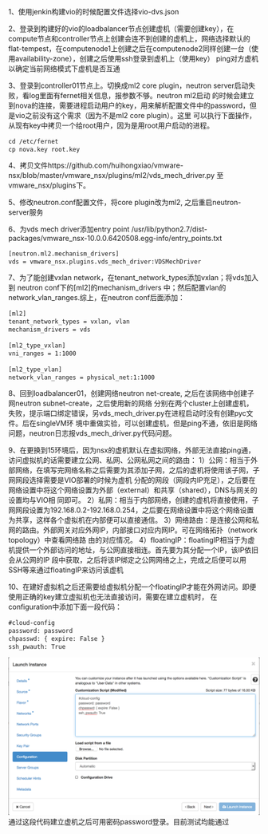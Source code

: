 1、使用jenkin构建vio的时候配置文件选择vio-dvs.json

2、登录到构建好的vio的loadbalancer节点创建虚机（需要创建key），在compute节点和controller节点上创建会连不到创建的虚机上，网络选择默认的
flat-tempest，在computenode1上创建之后在computenode2同样创建一台（使用availability-zone），创建之后使用ssh登录到虚机上（使用key）
ping对方虚机以确定当前网络模式下虚机是否互通

3、登录到controller01节点上。切换成ml2 core plugin，neutron server启动失败，看log里面有fernet相关信息，报参数不够。neutron ml2启动
的时候会建立到nova的连接，需要进程启动用户的key，用来解析配置文件中的password，但是vio之前没有这个需求（因为不是ml2 core plugin）。这里
可以执行下面操作，从现有key中拷贝一个给root用户，因为是用root用户启动的进程。
```
cd /etc/fernet
cp nova.key root.key
```

4、拷贝文件https://github.com/huihongxiao/vmware-nsx/blob/master/vmware_nsx/plugins/ml2/vds_mech_driver.py
至vmware_nsx/plugins下。

5、修改neutron.conf配置文件，将core plugin改为ml2, 之后重启neutron-server服务

6、为vds mech driver添加entry point
/usr/lib/python2.7/dist-packages/vmware_nsx-10.0.0.6420508.egg-info/entry_points.txt
```
[neutron.ml2.mechanism_drivers]
vds = vmware_nsx.plugins.vds_mech_driver:VDSMechDriver
```

7、为了能创建vxlan network，在tenant_network_types添加vxlan；将vds加入到 neutron conf下的[ml2]的mechanism_drivers
中；然后配置vlan的network_vlan_ranges.综上，在neutron conf后面添加：
```
[ml2]
tenant_network_types = vxlan, vlan
mechanism_drivers = vds

[ml2_type_vxlan]
vni_ranges = 1:1000

[ml2_type_vlan]
network_vlan_ranges = physical_net:1:1000
```

 8、回到loadbalancer01，创建网络neutron net-create, 之后在该网络中创建子网neutron subnet-create，之后使用新的网络
 分别在两个cluster上创建虚机，失败，提示端口绑定错误，另vds_mech_driver.py在进程启动时没有创建pyc文件。后在singleVM环
 境中重做实验，可以创建虚机，但是ping不通，依旧是网络问题，neutron日志报vds_mech_driver.py代码问题。

9、在更换到15环境后，因为nsx的虚机默认在虚拟网络，外部无法直接ping通，访问虚拟机的话需要建立公网、私网、公网私网之间的路由：
1）公网：相当于外部网络，在填写完网络名称之后需要为其添加子网，之后的虚机将使用该子网，子网网段选择需要是VIO部署的时候为虚机
分配的网段（网段内IP充足），之后要在网络设置中将这个网络设置为外部（external）和共享（shared），DNS与网关的设置均与VIO相
同即可。
2）私网：相当于内部网络，创建的虚机将直接使用，子网网段设置为192.168.0.2-192.168.0.254，之后要在网络设置中将这个网络设置
为共享，这样各个虚拟机在内部便可以直接通信。
3）网络路由：是连接公网和私网的路由。外部网关对应外网IP，内部接口对应内网IP。可在网络拓扑（network topology）中查看网络路
由的对应情况。
4）floatingIP：floatingIP相当于为虚机提供一个外部访问的地址，与公网直接相连。首先要为其分配一个IP，该IP依旧会从公网的IP
段中获取，之后将该IP绑定之公网网络之上，完成之后便可以用SSH等来通过floatingIP来访问该虚机

10、在建好虚拟机之后还需要给虚拟机分配一个floatingIP才能在外网访问。即便使用正确的key建立虚拟机也无法直接访问，需要在建立虚机时，
在configuration中添加下面一段代码：
```
#cloud-config
password: password
chpasswd: { expire: False }
ssh_pwauth: True
```
![configuration](Image/configuration.png)
通过这段代码建立虚机之后可用密码password登录。目前测试均能通过
